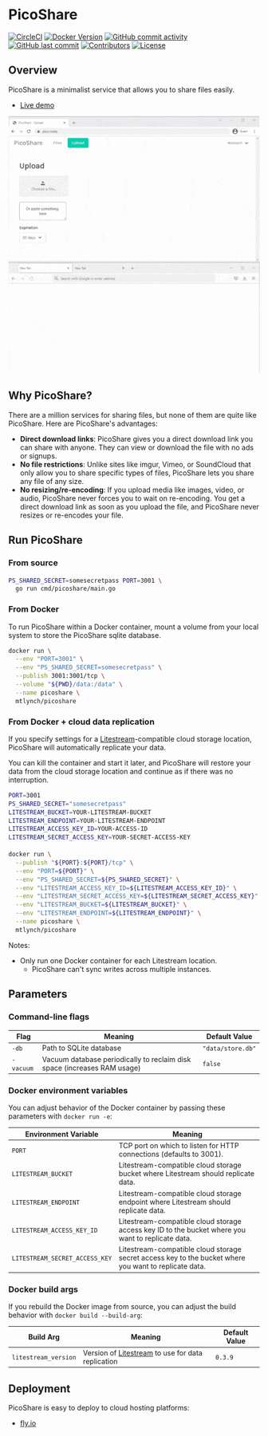 # PicoShare

[![CircleCI](https://circleci.com/gh/mtlynch/picoshare.svg?style=svg)](https://circleci.com/gh/mtlynch/picoshare)
[![Docker Version](https://img.shields.io/docker/v/mtlynch/picoshare?sort=semver&maxAge=86400)](https://hub.docker.com/r/mtlynch/picoshare/)
[![GitHub commit activity](https://img.shields.io/github/commit-activity/m/mtlynch/picoshare)](https://github.com/mtlynch/picoshare/commits/master)
[![GitHub last commit](https://img.shields.io/github/last-commit/mtlynch/picoshare)](https://github.com/mtlynch/picoshare/commits/master)
[![Contributors](https://img.shields.io/github/contributors/mtlynch/picoshare)](https://github.com/mtlynch/picoshare/graphs/contributors)
[![License](http://img.shields.io/:license-agpl-blue.svg?style=flat-square)](LICENSE)

## Overview

PicoShare is a minimalist service that allows you to share files easily.

- [Live demo](https://demo.pico.rocks)

[![PicoShare demo](https://raw.githubusercontent.com/mtlynch/picoshare/master/docs/readme-assets/demo.gif)](https://raw.githubusercontent.com/mtlynch/picoshare/master/docs/readme-assets/demo-full.gif)

## Why PicoShare?

There are a million services for sharing files, but none of them are quite like PicoShare. Here are PicoShare's advantages:

- **Direct download links**: PicoShare gives you a direct download link you can share with anyone. They can view or download the file with no ads or signups.
- **No file restrictions**: Unlike sites like imgur, Vimeo, or SoundCloud that only allow you to share specific types of files, PicoShare lets you share any file of any size.
- **No resizing/re-encoding**: If you upload media like images, video, or audio, PicoShare never forces you to wait on re-encoding. You get a direct download link as soon as you upload the file, and PicoShare never resizes or re-encodes your file.

## Run PicoShare

### From source

```bash
PS_SHARED_SECRET=somesecretpass PORT=3001 \
  go run cmd/picoshare/main.go
```

### From Docker

To run PicoShare within a Docker container, mount a volume from your local system to store the PicoShare sqlite database.

```bash
docker run \
  --env "PORT=3001" \
  --env "PS_SHARED_SECRET=somesecretpass" \
  --publish 3001:3001/tcp \
  --volume "${PWD}/data:/data" \
  --name picoshare \
  mtlynch/picoshare
```

### From Docker + cloud data replication

If you specify settings for a [Litestream](https://litestream.io/)-compatible cloud storage location, PicoShare will automatically replicate your data.

You can kill the container and start it later, and PicoShare will restore your data from the cloud storage location and continue as if there was no interruption.

```bash
PORT=3001
PS_SHARED_SECRET="somesecretpass"
LITESTREAM_BUCKET=YOUR-LITESTREAM-BUCKET
LITESTREAM_ENDPOINT=YOUR-LITESTREAM-ENDPOINT
LITESTREAM_ACCESS_KEY_ID=YOUR-ACCESS-ID
LITESTREAM_SECRET_ACCESS_KEY=YOUR-SECRET-ACCESS-KEY

docker run \
  --publish "${PORT}:${PORT}/tcp" \
  --env "PORT=${PORT}" \
  --env "PS_SHARED_SECRET=${PS_SHARED_SECRET}" \
  --env "LITESTREAM_ACCESS_KEY_ID=${LITESTREAM_ACCESS_KEY_ID}" \
  --env "LITESTREAM_SECRET_ACCESS_KEY=${LITESTREAM_SECRET_ACCESS_KEY}" \
  --env "LITESTREAM_BUCKET=${LITESTREAM_BUCKET}" \
  --env "LITESTREAM_ENDPOINT=${LITESTREAM_ENDPOINT}" \
  --name picoshare \
  mtlynch/picoshare
```

Notes:

- Only run one Docker container for each Litestream location.
  - PicoShare can't sync writes across multiple instances.

## Parameters

### Command-line flags

| Flag      | Meaning                                                                  | Default Value     |
| --------- | ------------------------------------------------------------------------ | ----------------- |
| `-db`     | Path to SQLite database                                                  | `"data/store.db"` |
| `-vacuum` | Vacuum database periodically to reclaim disk space (increases RAM usage) | `false`           |

### Docker environment variables

You can adjust behavior of the Docker container by passing these parameters with `docker run -e`:

| Environment Variable           | Meaning                                                                                               |
| ------------------------------ | ----------------------------------------------------------------------------------------------------- |
| `PORT`                         | TCP port on which to listen for HTTP connections (defaults to 3001).                                  |
| `LITESTREAM_BUCKET`            | Litestream-compatible cloud storage bucket where Litestream should replicate data.                    |
| `LITESTREAM_ENDPOINT`          | Litestream-compatible cloud storage endpoint where Litestream should replicate data.                  |
| `LITESTREAM_ACCESS_KEY_ID`     | Litestream-compatible cloud storage access key ID to the bucket where you want to replicate data.     |
| `LITESTREAM_SECRET_ACCESS_KEY` | Litestream-compatible cloud storage secret access key to the bucket where you want to replicate data. |

### Docker build args

If you rebuild the Docker image from source, you can adjust the build behavior with `docker build --build-arg`:

| Build Arg            | Meaning                                                                     | Default Value |
| -------------------- | --------------------------------------------------------------------------- | ------------- |
| `litestream_version` | Version of [Litestream](https://litestream.io/) to use for data replication | `0.3.9`       |

## Deployment

PicoShare is easy to deploy to cloud hosting platforms:

- [fly.io](docs/deployment/fly.io.md)
